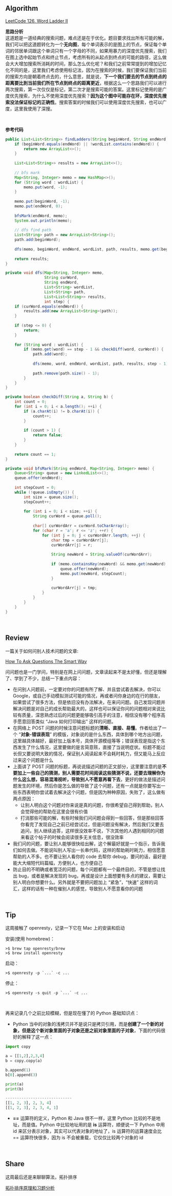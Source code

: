 ## Algorithm

[LeetCode 126. Word Ladder II](https://leetcode.com/problems/word-ladder-ii/)

**思路分析**<br>
这道题是一道经典的搜索问题，难点还是在于优化。题目要求找出所有可能的解，我们可以把这道题转化为一个**无向图**，每个单词表示的是图上的节点，保证每个单词的邻居单词跟这个单词只有一个字母的不同，如果用暴力的深度优先搜索，我们在图上选中起始节点和终止节点，考虑所有的从起点到终点的可能的路径，这么做会大大增加搜索所消耗的时间，那么怎么优化呢？和我们之前常常提到的增加记忆化不同的是，这里我们考虑使用标记法，因为在搜索的时候，我们要保证我们当前的搜索方向是朝着终点去的，什么意思，就是说，**下一个我们要去的节点到终点的距离要比到当前我们所在节点到终点的距离更近**，根据这么一个思路我们可以进行两次搜索，第一次仅仅是标记，第二次才是搜索可能的答案。这里标记使用的是广度优先搜索，为什么不使用深度优先搜索？**因为这个图中可能存在环，深度优先搜索没法保证标记的正确性**。搜索答案的时候我们可以使用深度优先搜索，也可以广度，这里我使用了深搜。

<br>

**参考代码**
```java
public List<List<String>> findLadders(String beginWord, String endWord, List<String> wordList) {
    if (beginWord.equals(endWord) || !wordList.contains(endWord)) {
        return new ArrayList<>();
    }
    
    List<List<String>> results = new ArrayList<>();
    
    // bfs mark
    Map<String, Integer> memo = new HashMap<>();
    for (String word : wordList) {
        memo.put(word, -1);
    }
    
    memo.put(beginWord, -1);
    memo.put(endWord, 0);
    
    bfsMark(endWord, memo);
    System.out.println(memo);
    
    // dfs find path
    List<String> path = new ArrayList<String>();
    path.add(beginWord);
    
    dfs(memo, beginWord, endWord, wordList, path, results, memo.get(beginWord));
    
    return results;
}

private void dfs(Map<String, Integer> memo, 
                 String curWord,
                 String endWord,
                 List<String> wordList,
                 List<String> path,
                 List<List<String>> results,
                 int step) {
    if (curWord.equals(endWord)) {
        results.add(new ArrayList<String>(path));
    }
    
    if (step <= 0) {
        return;
    }
    
    for (String word : wordList) {            
        if (memo.get(word) == step - 1 && checkDiff(word, curWord)) {
            path.add(word);
            
            dfs(memo, word, endWord, wordList, path, results, step - 1);
                
            path.remove(path.size() - 1);
        }
    }
}

private boolean checkDiff(String a, String b) {
    int count = 0;
    for (int i = 0; i < a.length(); ++i) {
        if (a.charAt(i) != b.charAt(i)) {
            count++;
        }
        
        if (count > 1) {
            return false;
        }
    }
    
    return count == 1;
}

private void bfsMark(String endWord, Map<String, Integer> memo) {
    Queue<String> queue = new LinkedList<>();
    queue.offer(endWord);
    
    int stepCount = 0;
    while (!queue.isEmpty()) {
        int size = queue.size();
        stepCount++;
        
        for (int i = 0; i < size; ++i) {
            String curWord = queue.poll();
            
            char[] curWordArr = curWord.toCharArray();
            for (char r = 'a'; r <= 'z'; ++r) {
                for (int j = 0; j < curWordArr.length; ++j) {
                    char tmp = curWordArr[j];
                    curWordArr[j] = r;
                    
                    String newWord = String.valueOf(curWordArr);
                    
                    if (memo.containsKey(newWord) && memo.get(newWord) == -1) {
                        queue.offer(newWord);
                        memo.put(newWord, stepCount);
                    }
                    
                    curWordArr[j] = tmp;
                }
            }
        }
    }
}
```

<br>


## Review
一篇关于如何问别人技术问题的文章:<br>

[How To Ask Questions The Smart Way](http://www.catb.org/~esr/faqs/smart-questions.html)

问问题也是一门学问，特别是在网上问问题，文章读起来不是太好懂，但还是理解了、学到了不少，总结一下重点内容：
* 在问别人问题前，一定要对你的问题有所了解、并且尝试着去解决，你可以 Google，或自己手动模拟测试可能的情况，再或者问你身边的在行的朋友，如果尝试了很多方法，但是依旧没有办法解决，在来问问题。自己发现问题并解决问题是对自己的成长帮助最大的，这样也可以保证你问的问题相对来说比较有质量，深思熟虑过后的问题更能够吸引高手的注意，相信没有哪个程序高手愿意回答类似 “Java 如何打印输出” 这样的问题。
* 在网络上 POST 问题的时候注意问题标题的**清晰、直接、易懂**。作者给出了一个 “**对象-错误表现**” 的模版，对象说的是什么东西，具体到哪个地方出问题，这里越具体越好，最好加上版本号，具体开源模组等等；错误表现是指这个东西发生了什么情况，这里要做的是言简意赅，直接了当说明症状。标题不能过长但又要说明大致的情况，保证别人阅读起来不会耗时耗力，但又能马上反应过来这个问题是什么
* 上面讲了 POST 问题的标题，再说说描述问题的正文部分，这里要注意的是**不要加上一些自己的猜测，别人需要花时间阅读这些猜测不说，还要去理解你为什么这么想，容易混淆视听，导致别人不愿意再看下去**，更好的做法是描述问题发生的环境，然后你是怎么做的导致了这个问题，还有一点就是你要写出一些东西表明你尝试着去解决这个问题，但是因为种种原因，失败了，这么做有两点原因：
    * 让别人明白这个问题对你来说是真的问题，你很希望自己得到帮助，别人会觉得他的帮助在这里会很有价值
    * 打消那些可能的解，有些时候我们问问题会得到一些回答，但是那些回答你看完了发现自己之前已经尝试过，但是问题没有解决，然后我们又要去追问，别人继续追答，这样很没效率不说，下次其他的人遇到相同的问题来看这个帖子的时候会阅读很多无关信息，很没效率
* 我们问的问题，要让别人能够很快给出解，这个解最好就是一个指示，告诉我们如何去做。不能说叫别人写出一长串代码，这样的帮助耗时耗力，相信愿意帮助的人不多。也不要让别人看你的 code 去帮你 debug，要问的话，最好是能大大缩短代码篇幅，方便别人，也方便自己
* 防止目的不明确或者宽泛的问题，每个问题都有一个最终目的，不管是想让找出 bug，或者是解决发现的 bug，再或是设计上面想要有多点的建议，需要让别人明白你想要什么。另外就是不要把问题加上 “紧急”，“快速” 这样的词汇，这样的话有一种在催别人的感觉，导致别人不愿意看你的问题


<br>


## Tip
这周接触了 openresty，记录一下它在 Mac 上的安装和启动

安装(使用 homebrew)：
```
>$ brew tap openresty/brew
>$ brew install openresty
```

启动：
```
>$ openresty -p `...` -c ...
```

停止：
```
>$ openresty -s quit -p `...` -c ...
```

<br>

再来记录几个之前比较模糊，但是现在懂了的 Python 基础知识点：
* Python 当中的对象的浅拷贝并不是说只是拷贝引用，而是**创建了一个新的对象，但是这个新对象里面的子对象还是之前对象里面的子对象**，下面的代码很好的解释了这一点：
```python
import copy

a = [[1,2],2,3,4]
b = copy.copy(a)

b.append(1)
b[0].append(3)

print(a)
print(b)

-----------------------------
[[1, 2, 3], 2, 3, 4]
[[1, 2, 3], 2, 3, 4, 1]
```
* **==** 运算符的定义，Python 和 Java 很不一样，这里 Python 比较的不是地址，而是值。Python 中比较地址用的是 **is** 运算符，顺便说一下 Python 中用 id 来区分表示对象，其实可以代表对象的地址了，is 运算符的运算速度会比 == 运算符快很多，因为 is 不会被重载，它仅仅比较两个对象的 id

<br>

## Share
这周最后还是来聊聊算法，拓扑排序

[拓扑排序原理和习题分析](./拓扑排序原理和习题分析)

